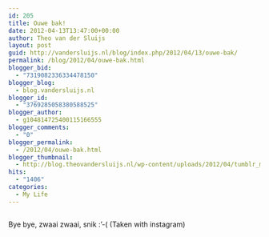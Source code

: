 ```yaml
---
id: 205
title: Ouwe bak!
date: 2012-04-13T13:47:00+00:00
author: Theo van der Sluijs
layout: post
guid: http://vandersluijs.nl/blog/index.php/2012/04/13/ouwe-bak/
permalink: /blog/2012/04/ouwe-bak.html
blogger_bid:
  - "7319082336334478150"
blogger_blog:
  - blog.vandersluijs.nl
blogger_id:
  - "3769285058380588525"
blogger_author:
  - g104814725400115166555
blogger_comments:
  - "0"
blogger_permalink:
  - /2012/04/ouwe-bak.html
blogger_thumbnail:
  - http://blog.theovandersluijs.nl/wp-content/uploads/2012/04/tumblr_m2ezbalzVJ1rpqrb1o1_1280-300x300.jpg
hits:
  - "1406"
categories:
  - My Life
---
```

<div>
  <img alt="" src=https://vandersluijs.resultants-e.nl/2012/04/tumblr_m2ezbalzVJ1rpqrb1o1_1280-300x300.jpg" />
</div>

Bye bye, zwaai zwaai, snik :’-( (Taken with instagram)